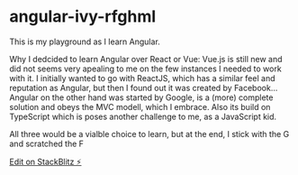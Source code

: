 # angular-ivy-rfghml
This is my playground as I learn Angular.

Why I dedcided to learn Angular over React or Vue:
Vue.js is still new and did not seems very apealing to me on the few instances I needed to work with it.
I initially wanted to go with ReactJS, which has a similar feel and reputation as Angular, but then I found out it was created by Facebook...
Angular on the other hand was started by Google, is a (more) complete solution and obeys the MVC modell, which I embrace. Also its build on TypeScript which is poses another challenge to me, as a JavaScript kid.

All three would be a vialble choice to learn, but at the end, I stick with the G and scratched the F

[Edit on StackBlitz ⚡️](https://stackblitz.com/edit/angular-ivy-rfghml)
